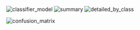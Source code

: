 
![classifier_model](https://user-images.githubusercontent.com/39333761/135214056-998dd053-5bca-4b7c-af77-cd6f8c934a7f.png)
![summary](https://user-images.githubusercontent.com/39333761/135214053-18894923-2d62-4008-8431-beee75f10646.png)
![detailed_by_class](https://user-images.githubusercontent.com/39333761/135214052-676900c0-62e6-4145-b60e-918ae5f62e3a.png)

![confusion_matrix](https://user-images.githubusercontent.com/39333761/135214058-42cd68d5-8b73-4d39-b389-f9929dcd5eeb.png)
